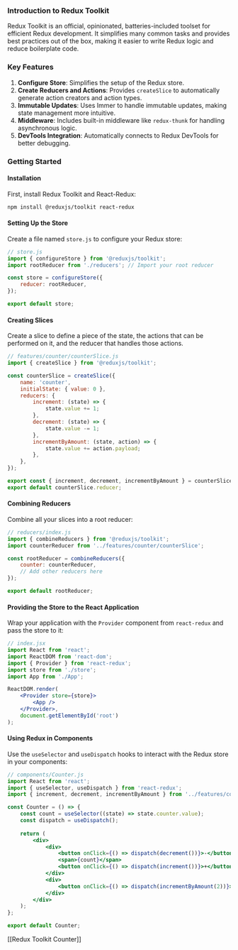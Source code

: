 ### Introduction to Redux Toolkit

Redux Toolkit is an official, opinionated, batteries-included toolset for efficient Redux development. It simplifies many common tasks and provides best practices out of the box, making it easier to write Redux logic and reduce boilerplate code.

### Key Features

1. **Configure Store**: Simplifies the setup of the Redux store.
2. **Create Reducers and Actions**: Provides `createSlice` to automatically generate action creators and action types.
3. **Immutable Updates**: Uses Immer to handle immutable updates, making state management more intuitive.
4. **Middleware**: Includes built-in middleware like `redux-thunk` for handling asynchronous logic.
5. **DevTools Integration**: Automatically connects to Redux DevTools for better debugging.

### Getting Started

#### Installation

First, install Redux Toolkit and React-Redux:

```bash
npm install @reduxjs/toolkit react-redux
```

#### Setting Up the Store

Create a file named `store.js` to configure your Redux store:

```javascript
// store.js
import { configureStore } from '@reduxjs/toolkit';
import rootReducer from './reducers'; // Import your root reducer

const store = configureStore({
	reducer: rootReducer,
});

export default store;
```

#### Creating Slices

Create a slice to define a piece of the state, the actions that can be performed on it, and the reducer that handles those actions.

```javascript
// features/counter/counterSlice.js
import { createSlice } from '@reduxjs/toolkit';

const counterSlice = createSlice({
	name: 'counter',
	initialState: { value: 0 },
	reducers: {
		increment: (state) => {
			state.value += 1;
		},
		decrement: (state) => {
			state.value -= 1;
		},
		incrementByAmount: (state, action) => {
			state.value += action.payload;
		},
	},
});

export const { increment, decrement, incrementByAmount } = counterSlice.actions;
export default counterSlice.reducer;
```

#### Combining Reducers

Combine all your slices into a root reducer:

```javascript
// reducers/index.js
import { combineReducers } from '@reduxjs/toolkit';
import counterReducer from '../features/counter/counterSlice';

const rootReducer = combineReducers({
	counter: counterReducer,
	// Add other reducers here
});

export default rootReducer;
```

#### Providing the Store to the React Application

Wrap your application with the `Provider` component from `react-redux` and pass the store to it:

```jsx
// index.jsx
import React from 'react';
import ReactDOM from 'react-dom';
import { Provider } from 'react-redux';
import store from './store';
import App from './App';

ReactDOM.render(
	<Provider store={store}>
		<App />
	</Provider>,
	document.getElementById('root')
);
```

#### Using Redux in Components

Use the `useSelector` and `useDispatch` hooks to interact with the Redux store in your components:

```jsx
// components/Counter.js
import React from 'react';
import { useSelector, useDispatch } from 'react-redux';
import { increment, decrement, incrementByAmount } from '../features/counter/counterSlice';

const Counter = () => {
	const count = useSelector((state) => state.counter.value);
	const dispatch = useDispatch();
	
	return (
		<div>
			<div>
				<button onClick={() => dispatch(decrement())}>-</button>
				<span>{count}</span>
				<button onClick={() => dispatch(increment())}>+</button>
			</div>
			<div>
				<button onClick={() => dispatch(incrementByAmount(2))}>Increment by 2</button>
			</div>
		</div>
	);
};

export default Counter;
```


[[Redux Toolkit Counter]]